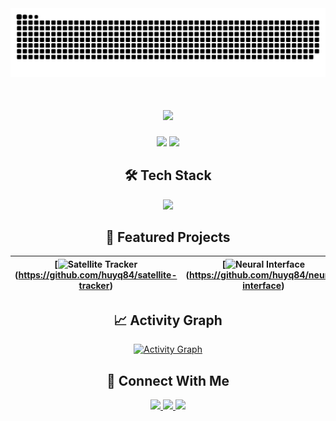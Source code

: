 <!-- 动态光效横幅 -->
<div align="center">
  <img src="https://raw.githubusercontent.com/platane/snk/output/github-contribution-grid-snake.svg" alt="snake"/>
</div>
 
<!-- 全息投影式标题 -->
<h1 align="center">
  <a href="https://git.io/typing-svg">
    <img src="https://readme-typing-svg.demolab.com?font=Orbitron&weight=600&size=35&duration=4500&pause=1000&color=00F7FF&center=true&vCenter=true&width=600&lines=%F0%9F%9A%80+SPACEX+DEVELOPER;%E2%9C%A8+OPEN+SOURCE+CONTRIBUTOR;%F0%9F%92%BB+TECHNOLOGY+EVANGELIST" />
  </a>
</h1>
 
<!-- 数据仪表盘 -->
<div align="center">
  <img height="180em" src="https://github-readme-stats.vercel.app/api?username=huyq84&show_icons=true&theme=react&bg_color=0d1117&hide_border=true&include_all_commits=true&count_private=true"/>
  <img height="180em" src="https://github-readme-stats.vercel.app/api/top-langs/?username=huyq84&layout=compact&theme=react&bg_color=0d1117&hide_border=true"/>
</div>
 
<!-- 3D技能矩阵 -->
<h2 align="center">🛠️ Tech Stack</h2>
<p align="center">
  <img src="https://skillicons.dev/icons?i=aws,kubernetes,docker,react,threejs,rust,py,tensorflow,arduino,raspberrypi&theme=dark" />
</p>
 
<!-- 动态项目展区 -->
<h2 align="center">🚀 Featured Projects</h2>
 

| [![Satellite Tracker](https://github-readme-stats.vercel.app/api/pin/?username=huyq84&repo=satellite-tracker&theme=dark)(https://github.com/huyq84/satellite-tracker) | [![Neural Interface](https://github-readme-stats.vercel.app/api/pin/?username=huyq84&repo=neural-interface&theme=dark)(https://github.com/huyq84/neural-interface) |
|:---:|:---:|
 
<!-- 实时活动轨迹 -->
<h2 align="center">📈 Activity Graph</h2>
<div align="center">
  <a href="https://github.com/ashutosh00710/github-profile-activity-graph">
    <img alt="Activity Graph" src="https://github-profile-activity-graph.vercel.app/graph?username=huyq84&bg_color=0d1117&color=00ffff&line=00f7ff&point=00ffff&area=true&hide_border=true"/>
  </a>
</div>
 
<!-- 全息联络面板 -->
<h2 align="center">📡 Connect With Me</h2>
<p align="center">
  <a href="https://linkedin.com/in/YOUR_ID">
    <img src="https://img.shields.io/badge/-LinkedIn-0A66C2?style=for-the-badge&logo=linkedin&logoColor=white"/>
  </a>
  <a href="mailto:411807438@qq.com">
    <img src="https://img.shields.io/badge/-Gmail-EA4335?style=for-the-badge&logo=gmail&logoColor=white"/>
  </a>
  <a href="https://huyq84.gihub.io">
    <img src="https://img.shields.io/badge/-Blog-FF6C37?style=for-the-badge&logo=rss&logoColor=white"/>
  </a>
</p>
​
